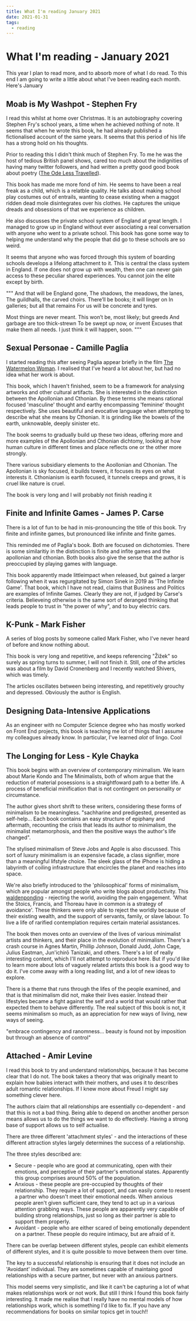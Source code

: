 ```yaml
---
title: What I'm reading January 2021
date: 2021-01-31
tags:
  - reading
---
```


# What I'm reading - January 2021

This year I plan to read more, and to absorb more of what I do read. To this end
I am going to write a little about what I've been reading each month. Here's January

## Moab is My Washpot - Stephen Fry

I read this whilst at home over Christmas. It is an autobiography
covering Stephen Fry's school years, a time when he achieved nothing of note. It
seems that when he wrote this book, he had already published a
fictionalised account of the same years. It seems that this period of his life
has a strong hold on his thoughts.

Prior to reading this I didn't think much of Stephen Fry. To me he was the host
of tedious British panel shows, cared too much about the indignities of having
many twitter followers, and had written a pretty good good
book about poetry ([The Ode Less Travelled](https://en.wikipedia.org/wiki/The_Ode_Less_Travelled)).

This book has made me more fond of him. He seems to have been a real freak as a
child, which is a relatble quality. He talks about making school play costumes out
of entrails, wanting to cease existing when a maggot ridden dead
mole disintegrates over his clothes. He captures the unique dreads and
obsessions of that we experience as children.

He also discusses the private school system of England at great length.
I managed to grow up in England without ever associating a real conversation with
anyone who went to a private school. This book has gone some way to helping
me understand why the people that did go to these schools are so weird.

It seems that anyone who was forced through this system of boarding schools develops 
a lifelong attachment to it. This is central the class system in England. 
If one does not grow up with wealth, then one can never gain access to these 
peculiar shared experiences. You cannot join the elite except by birth.

"""
And that will be England gone,
The shadows, the meadows, the lanes,
The guildhalls, the carved choirs.
There’ll be books; it will linger on
In galleries; but all that remains
For us will be concrete and tyres.

Most things are never meant.
This won’t be, most likely; but greeds
And garbage are too thick-strewn
To be swept up now, or invent
Excuses that make them all needs.
I just think it will happen, soon.
"""

## Sexual Personae - Camille Paglia

I started reading this after seeing Paglia appear briefly in the film [The
Watermelon Woman](https://en.wikipedia.org/wiki/The_Watermelon_Woman). I
realised that I've heard a lot about her, but had no idea what her work is
about.

This book, which I haven't finished, seem to be a framework for analysing
artworks and other cultural artifacts. She is interested in the distinction 
between the Apollonian and Cthonian. By these terms she means rational focused 'masculine' 
thought and earthy encompassing 'feminine' thought respectively. She uses beautiful and
evocative language when attempting to describe what she means by Cthonian. It is
grinding like the bowels of the earth, unknowable, deeply sinister etc.

The book seems to gradually build up these two ideas, offering more and more
examples of the Apollonian and Cthonian dichtomy, looking at how human culture
in different times and place reflects one or the other more strongly.

There various subsidiary elements to the Aoollonian and Cthonian. The Apollonian 
is sky focused, it builds towers, it focuses its eyes on what interests  it.
Cthonianism is earth focused, it tunnels creeps and grows, it is cruel like nature is cruel.

The book is very long and I will probably not finish reading it

## Finite and Infinite Games - James P. Carse

There is a lot of fun to be had in mis-pronouncing the
title of this book. Try finite and infinite games, but pronounced like infinite
and finite games.

This reminded me of Paglia's book. Both are focused on dichotomies. There is some similaritiy in the
distinction is finite and infite games and the apollonian and cthonian. Both
books also give the sense that the author is preoccupied by playing games with
language.

This book apparently made littleimpact when released, but
gained a larger following when it was regurgitated by Simon Sinek in
2019 as 'The Infinite Game'. That book, which I have not read, claims that
Business and Politics are examples of Infinite Games. Clearly they are not, if
judged by Carse's criteria. Believeing otherwise is the same sort of deranged
thinking that leads people to trust in "the power of why", and to buy electric cars.

## K-Punk - Mark Fisher

A series of blog posts by someone called Mark Fisher, who I've never heard of
before and know nothing about.

This book is very long and repetitive, and keeps referencing "Žižek" so surely
as spring turns to summer, I will not finish it. Still, one of the articles was
about a film by David Cronenberg and I recently watched Shivers, which was
timely.

The articles oscillates between being interesting, and repetitively grouchy and depressed.
Obviously the author is English.

## Designing Data-Intensive Applications

As an engineer with no Computer Science degree who has mostly worked on Front End projects, this book
is teaching me lot of things that I assume my colleagues already know. In
particular, I've learned  _alot_ of lingo.  Cool

## The Longing for Less - Kyle Chayka

This book begins with an overview of contemporary minimalism. We learn about
Marie Kondo and The Minimalists, both of whom argue that the reduction of
material posessions is a straightfoward path to a better life.
A process of beneficial minification that is not contingent on personality or circumstance.

The author gives short shrift to these writers, considering these forms of minimalism to
be meaningless. "sachharine and predigested, presented as self-help... Each book
contains an easy structure of epiphany and aftermath, recounting the crisis that leads its author to
minimalism, the minimalist metamorphosis, and then the positive ways the
author's life changed".

The stylised minimalism of Steve Jobs and Apple is also discussed. This sort of luxury minimalism is
an expensive facade, a class signifier, more than a meaningful lifstyle choice.
The sleek glass of the iPhone is hiding a labyrinth of coiling infrastructure
that encircles the planet and reaches into space.

We're also briefly introduced to the 'philosophical' forms of minimalism, which
are popular amongst people who write blogs about productivity.
This [waldenponding](https://breakingsmart.substack.com/p/against-waldenponding) -
rejecting the world, avoiding the pain engagement. 'What the Stoics, Francis, and Thoreau have in common is a strategy of avoidance'.
These thinkers were only able to reject the worldly because of their existing
wealth, and the support of servants, family, or slave labour.
To live a life of rarified contemplation requires certain material assistances.

The book then moves onto an overview of the lives of various
minimalist artists and thinkers, and their place in the evolution of minimalism.
There's a crash course in Agnes Martin, Phillip Johnson, Donald Judd, John Cage,
Julius Eastman, Jun'ichirō Tanizaki, and others.
There's a lot of really interesting content, which I'll not attempt to reproduce
here. But if you'd like to learn more about lots of vaguely related artists this
book is a good way to do it. I've come away with a long reading list, and a lot
of new ideas to explore.

There is a theme that runs through the lifes of the people examined, and that is
that minimalism did not, make their lives easier. Instead their lifestyles
became a fight against the self and a world that would rather that expected them
to behave differently. The real subject of this book is not, it seems
minimalism so much, as an appreciation for new ways of living, new ways of
seeing.

"embrace contingency and ranomness... beauty is found not by imposition but
through an absence of control"

## Attached - Amir Levine

I read this book to try and understand relationships, because it has become clear that I do not.
The book takes a theory that was originally meant to explain how babies interact 
with their mothers, and uses it to describes adult romantic relationships.
If I knew more about Freud I might say something clever here.

The authors claim that all relationships are essentially co-dependent - and that this is not a bad thing.
Being able to depend on another another person means allows us to do the things we want to do effectively.
Having a strong base of support allows us to self actualise.

There are three different 'attachment styles' - and the interactions of these different attraction styles largely determines the success of a relationship.

The three styles described are:

- Secure - people who are good at communicating, open with their emotions, and perceptive of their partner's emotional states. Apparently this group comprises around 50% of the population.
- Anxious - these people are pre-occupied by thoughts of their relationship. They require a lot of support, and can easily come to resent a partner who doesn't meet their emotional needs. When anxious people aren't given sufficient care, they tend to act up in a various attention grabbing ways. These people are apparently very capable of building strong relationships, just so long as their partner is able to support them properly.
- Avoidant - people who are either scared of being emotionally dependent on a partner. These people do require intimacy, but are afraid of it.

There can be overlap between different styles, people can exhibit elements of
different styles, and it is quite possible to move between them over time.

The key to a successful relationship is ensuring that it does not include an 'Avoidant' individual.
They are sometimes capable of maintaing good relationships with a secure partner, but never with an anxious partners.

This model seems very simplistic, and like it can't be capturing a lot of what makes relationships work or not work.
But still I think I found this book fairly interesting.
It made me realise that I really have no mental models of how relationships work, which is something I'd like to fix.
If you have any recommendations for books on similar topics get in touch!!
